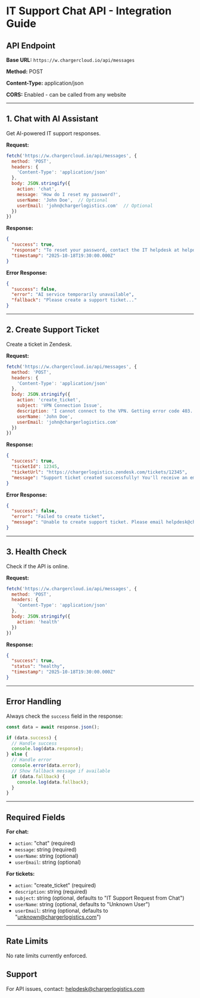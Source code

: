 # IT Support Chat API - Integration Guide

## API Endpoint
**Base URL:** `https://w.chargercloud.io/api/messages`

**Method:** POST

**Content-Type:** application/json

**CORS:** Enabled - can be called from any website

---

## 1. Chat with AI Assistant

Get AI-powered IT support responses.

**Request:**
```javascript
fetch('https://w.chargercloud.io/api/messages', {
  method: 'POST',
  headers: {
    'Content-Type': 'application/json'
  },
  body: JSON.stringify({
    action: 'chat',
    message: 'How do I reset my password?',
    userName: 'John Doe',  // Optional
    userEmail: 'john@chargerlogistics.com'  // Optional
  })
})
```

**Response:**
```json
{
  "success": true,
  "response": "To reset your password, contact the IT helpdesk at helpdesk@chargerlogistics.com or use the self-service portal...",
  "timestamp": "2025-10-18T19:30:00.000Z"
}
```

**Error Response:**
```json
{
  "success": false,
  "error": "AI service temporarily unavailable",
  "fallback": "Please create a support ticket..."
}
```

---

## 2. Create Support Ticket

Create a ticket in Zendesk.

**Request:**
```javascript
fetch('https://w.chargercloud.io/api/messages', {
  method: 'POST',
  headers: {
    'Content-Type': 'application/json'
  },
  body: JSON.stringify({
    action: 'create_ticket',
    subject: 'VPN Connection Issue',
    description: 'I cannot connect to the VPN. Getting error code 403.',
    userName: 'John Doe',
    userEmail: 'john@chargerlogistics.com'
  })
})
```

**Response:**
```json
{
  "success": true,
  "ticketId": 12345,
  "ticketUrl": "https://chargerlogistics.zendesk.com/tickets/12345",
  "message": "Support ticket created successfully! You'll receive an email confirmation shortly."
}
```

**Error Response:**
```json
{
  "success": false,
  "error": "Failed to create ticket",
  "message": "Unable to create support ticket. Please email helpdesk@chargerlogistics.com directly."
}
```

---

## 3. Health Check

Check if the API is online.

**Request:**
```javascript
fetch('https://w.chargercloud.io/api/messages', {
  method: 'POST',
  headers: {
    'Content-Type': 'application/json'
  },
  body: JSON.stringify({
    action: 'health'
  })
})
```

**Response:**
```json
{
  "success": true,
  "status": "healthy",
  "timestamp": "2025-10-18T19:30:00.000Z"
}
```

---

## Error Handling

Always check the `success` field in the response:
```javascript
const data = await response.json();

if (data.success) {
  // Handle success
  console.log(data.response);
} else {
  // Handle error
  console.error(data.error);
  // Show fallback message if available
  if (data.fallback) {
    console.log(data.fallback);
  }
}
```

---

## Required Fields

**For chat:**
- `action`: "chat" (required)
- `message`: string (required)
- `userName`: string (optional)
- `userEmail`: string (optional)

**For tickets:**
- `action`: "create_ticket" (required)
- `description`: string (required)
- `subject`: string (optional, defaults to "IT Support Request from Chat")
- `userName`: string (optional, defaults to "Unknown User")
- `userEmail`: string (optional, defaults to "unknown@chargerlogistics.com")

---

## Rate Limits
No rate limits currently enforced.

## Support
For API issues, contact: helpdesk@chargerlogistics.com

